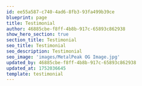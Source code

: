 ```yaml
---
id: ee55a587-c740-4ad6-8fb3-93fa499b39ce
blueprint: page
title: Testimonial
author: 46885cbe-f8ff-4b8b-917c-65893c862938
show_hero_section: true
section_title: Testimonial
seo_title: Testimonial
seo_description: Testimonial
seo_image: 'images/MetalPeak OG Image.jpg'
updated_by: 46885cbe-f8ff-4b8b-917c-65893c862938
updated_at: 1752036645
template: testimonial
---
```

